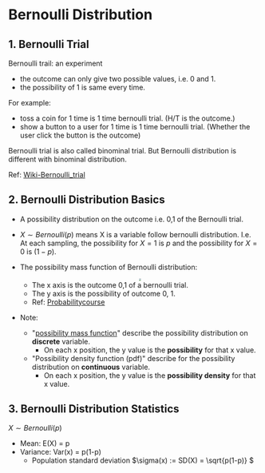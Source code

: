 # Bernoulli Distribution

## 1. Bernoulli Trial

Bernoulli trail: an experiment

- the outcome can only give two possible values, i.e. 0 and 1.
- the possibility of 1 is same every time.

For example:

- toss a coin for 1 time is 1 time bernoulli trial. (H/T is the outcome.)
- show a button to a user for 1 time is 1 time bernoulli trial. (Whether the user click the button is the outcome)

Bernoulli trial is also called binominal trial. But Bernoulli distribution is different with binominal distribution.

Ref: [Wiki-Bernoulli_trial](https://en.wikipedia.org/wiki/Bernoulli_trial)

## 2. Bernoulli Distribution Basics

- A possibility distribution on the outcome i.e. 0,1 of the Bernoulli trial.

- $X\sim Bernoulli(p)$ means X is a variable follow bernoulli distribution. I.e. At each sampling, the possibility for $X=1$ is $p$ and the possibility for $X=0$ is $(1-p)$.

- The possibility mass function of Bernoulli distribution:
    <div  align="center"><img src=http://probabilitycourse.com/images/chapter3/bernoulli(p)%20color.png style = "zoom:30%"></div> 

  - The x axis is the outcome 0,1 of a bernoulli trial.
  - The y axis is the possibility of outcome 0, 1.
  - Ref: [Probabilitycourse](https://www.probabilitycourse.com/chapter3/3_1_5_special_discrete_distr.php)

- Note:

  - "[possibility mass function](https://en.wikipedia.org/wiki/Probability_mass_function)" describe the possibility distribution on **discrete** variable. 
    - On each x position, the y value is the **possibility** for that x value.
  - "Possibility density function (pdf)" describe for the possibility distribution on **continuous** variable.
    - On each x position, the y value is the **possibility density** for that x value.

## 3. Bernoulli Distribution Statistics

$X\sim Bernoulli(p)$

- Mean: E(X) = p
- Variance: Var(x) = p(1-p)
  - Population standard deviation $\sigma(x) := SD(X) = \sqrt{p(1-p)} $